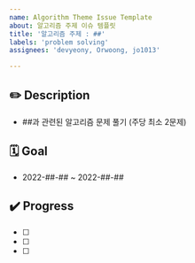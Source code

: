 ```yaml
---
name: Algorithm Theme Issue Template
about: 알고리즘 주제 이슈 템플릿
title: '알고리즘 주제 : ##'
labels: 'problem solving'
assignees: 'devyeony, Orwoong, jo1013'

---
```


## ✏️ Description

- ##과 관련된 알고리즘 문제 풀기 (주당 최소 2문제)

## 🗓️ Goal

- 2022-##-## ~ 2022-##-##

## ✔️ Progress

- [ ]
- [ ] 
- [ ] 
